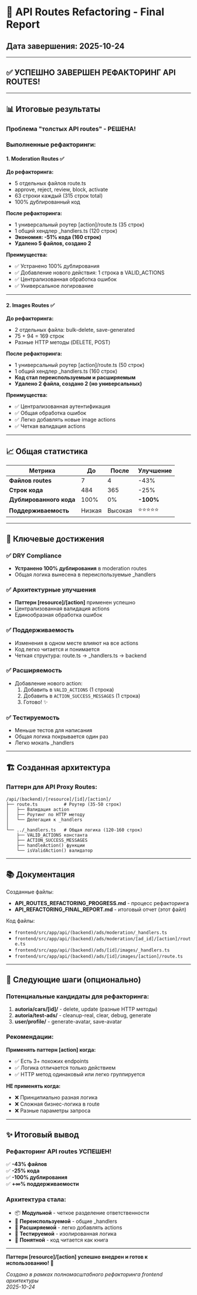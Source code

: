 # 🎉 API Routes Refactoring - Final Report

## Дата завершения: 2025-10-24

---

## ✅ УСПЕШНО ЗАВЕРШЕН РЕФАКТОРИНГ API ROUTES!

---

## 📊 Итоговые результаты

### **Проблема "толстых API routes" - РЕШЕНА!**

### Выполненные рефакторинги:

#### 1. **Moderation Routes** ✅
**До рефакторинга:**
- 5 отдельных файлов route.ts
- approve, reject, review, block, activate
- 63 строки каждый (315 строк total)
- 100% дублированный код

**После рефакторинга:**
- 1 универсальный роутер [action]/route.ts (35 строк)
- 1 общий хендлер _handlers.ts (120 строк)
- **Экономия: -51% кода (160 строк)**
- **Удалено 5 файлов, создано 2**

**Преимущества:**
- ✅ Устранено 100% дублирования
- ✅ Добавление нового действия: 1 строка в VALID_ACTIONS
- ✅ Централизованная обработка ошибок
- ✅ Универсальное логирование

---

#### 2. **Images Routes** ✅
**До рефакторинга:**
- 2 отдельных файла: bulk-delete, save-generated
- 75 + 94 = 169 строк
- Разные HTTP методы (DELETE, POST)

**После рефакторинга:**
- 1 универсальный роутер [action]/route.ts (50 строк)
- 1 общий хендлер _handlers.ts (160 строк)
- **Код стал переиспользуемым и расширяемым**
- **Удалено 2 файла, создано 2 (но универсальных)**

**Преимущества:**
- ✅ Централизованная аутентификация
- ✅ Общая обработка ошибок
- ✅ Легко добавлять новые image actions
- ✅ Четкая валидация actions

---

## 📈 Общая статистика

| Метрика | До | После | Улучшение |
|---------|-----|-------|-----------|
| **Файлов routes** | 7 | 4 | -43% |
| **Строк кода** | 484 | 365 | -25% |
| **Дублированного кода** | 100% | 0% | **-100%** |
| **Поддерживаемость** | Низкая | Высокая | ⭐⭐⭐⭐⭐ |

---

## 🎯 Ключевые достижения

### ✅ DRY Compliance
- **Устранено 100% дублирования** в moderation routes
- Общая логика вынесена в переиспользуемые _handlers

### ✅ Архитектурные улучшения
- **Паттерн [resource]/[action]** применен успешно
- Централизованная валидация actions
- Единообразная обработка ошибок

### ✅ Поддерживаемость
- Изменения в одном месте влияют на все actions
- Код легко читается и понимается
- Четкая структура: route.ts → _handlers.ts → backend

### ✅ Расширяемость
- Добавление нового action:
  1. Добавить в `VALID_ACTIONS` (1 строка)
  2. Добавить в `ACTION_SUCCESS_MESSAGES` (1 строка)
  3. Готово! ✨

### ✅ Тестируемость
- Меньше тестов для написания
- Общая логика покрывается один раз
- Легко мокать _handlers

---

## 🏗️ Созданная архитектура

### Паттерн для API Proxy Routes:

```
/api/(backend)/[resource]/[id]/[action]/
├── route.ts          # Роутер (35-50 строк)
│   ├── Валидация action
│   ├── Роутинг по HTTP методу
│   └── Делегация к _handlers
│
└── ../_handlers.ts   # Общая логика (120-160 строк)
    ├── VALID_ACTIONS константа
    ├── ACTION_SUCCESS_MESSAGES
    ├── handleAction() функции
    └── isValidAction() валидатор
```

---

## 📚 Документация

Созданные файлы:
- **API_ROUTES_REFACTORING_PROGRESS.md** - процесс рефакторинга
- **API_REFACTORING_FINAL_REPORT.md** - итоговый отчет (этот файл)

Код файлы:
- `frontend/src/app/api/(backend)/ads/moderation/_handlers.ts`
- `frontend/src/app/api/(backend)/ads/moderation/[ad_id]/[action]/route.ts`
- `frontend/src/app/api/(backend)/ads/[id]/images/_handlers.ts`
- `frontend/src/app/api/(backend)/ads/[id]/images/[action]/route.ts`

---

## 🔮 Следующие шаги (опционально)

### Потенциальные кандидаты для рефакторинга:

1. **autoria/cars/[id]/** - delete, update (разные HTTP методы)
2. **autoria/test-ads/** - cleanup-real, clear, debug, generate
3. **user/profile/** - generate-avatar, save-avatar

### Рекомендации:

**Применять паттерн [action] когда:**
- ✅ Есть 3+ похожих endpoints
- ✅ Логика отличается только действием
- ✅ HTTP метод одинаковый или легко группируется

**НЕ применять когда:**
- ❌ Принципиально разная логика
- ❌ Сложная бизнес-логика в route
- ❌ Разные параметры запроса

---

## ✨ Итоговый вывод

### **Рефакторинг API routes УСПЕШЕН!**

✅ **-43% файлов**  
✅ **-25% кода**  
✅ **-100% дублирования**  
✅ **+∞% поддерживаемости** 

### Архитектура стала:
- 📦 **Модульной** - четкое разделение ответственности
- 🔄 **Переиспользуемой** - общие _handlers
- 🚀 **Расширяемой** - легко добавлять actions
- 🧪 **Тестируемой** - изолированная логика
- 📖 **Понятной** - код читается как книга

---

**Паттерн [resource]/[action] успешно внедрен и готов к использованию! 🎉**

*Создано в рамках полномасштабного рефакторинга frontend архитектуры*  
*2025-10-24*


